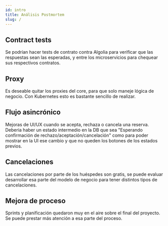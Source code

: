 ```yaml
---
id: intro
title: Análisis Postmortem
slug: /
---
```


## Contract tests

Se podrían hacer tests de contrato contra Algolia para verificar que las respuestas sean las esperadas, y entre los microservicios para chequear sus respectivos contratos.

## Proxy

Es deseable quitar los proxies del core, para que solo maneje lógica de negocio. Con Kubernetes esto es bastante sencillo de realizar.

## Flujo asincrónico

Mejoras de UI/UX cuando se acepta, rechaza o cancela una reserva. Deberia haber un estado intermedio en la DB que sea "Esperando confirmación de rechazo/aceptación/cancelación" como para poder mostrar en la UI ese cambio y que no queden los botones de los estados previos.


## Cancelaciones

Las cancelaciones por parte de los huéspedes son gratis, se puede evaluar desarrollar esa parte del modelo de negocio para tener distintos tipos de cancelaciones.

## Mejora de proceso

Sprints y planificación quedaron muy en el aire sobre el final del proyecto. Se puede prestar más atención a esa parte del proceso.
